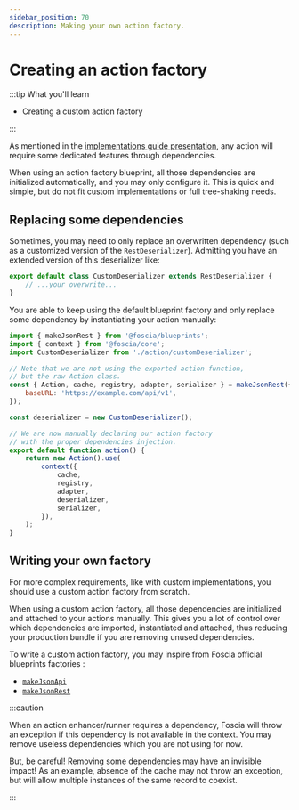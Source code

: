 ```yaml
---
sidebar_position: 70
description: Making your own action factory.
---
```


# Creating an action factory

:::tip What you'll learn

-   Creating a custom action factory

:::

As mentioned in the
[implementations guide presentation](/docs/guides/implementations/presentation),
any action will require some dedicated features through dependencies.

When using an action factory blueprint, all those dependencies are initialized
automatically, and you may only configure it. This is quick and simple, but do
not fit custom implementations or full tree-shaking needs.

## Replacing some dependencies

Sometimes, you may need to only replace an overwritten dependency (such as a
customized version of the `RestDeserializer`). Admitting you have an extended
version of this deserializer like:

```javascript title="action/customDeserializer.js"
export default class CustomDeserializer extends RestDeserializer {
    // ...your overwrite...
}
```

You are able to keep using the default blueprint factory and only replace some
dependency by instantiating your action manually:

```javascript title="action.js"
import { makeJsonRest } from '@foscia/blueprints';
import { context } from '@foscia/core';
import CustomDeserializer from './action/customDeserializer';

// Note that we are not using the exported action function,
// but the raw Action class.
const { Action, cache, registry, adapter, serializer } = makeJsonRest({
    baseURL: 'https://example.com/api/v1',
});

const deserializer = new CustomDeserializer();

// We are now manually declaring our action factory
// with the proper dependencies injection.
export default function action() {
    return new Action().use(
        context({
            cache,
            registry,
            adapter,
            deserializer,
            serializer,
        }),
    );
}
```

## Writing your own factory

For more complex requirements, like with custom implementations, you should use
a custom action factory from scratch.

When using a custom action factory, all those dependencies are initialized and
attached to your actions manually. This gives you a lot of control over which
dependencies are imported, instantiated and attached, thus reducing your
production bundle if you are removing unused dependencies.

To write a custom action factory, you may inspire from Foscia official
blueprints factories :

-   [`makeJsonApi`](https://github.com/paul-thebaud/foscia/blob/main/src/blueprints/jsonapi/makeJsonApi.ts)
-   [`makeJsonRest`](https://github.com/paul-thebaud/foscia/blob/main/src/blueprints/rest/makeJsonRest.ts)

:::caution

When an action enhancer/runner requires a dependency, Foscia will throw an
exception if this dependency is not available in the context. You may remove
useless dependencies which you are not using for now.

But, be careful! Removing some dependencies may have an invisible impact! As an
example, absence of the cache may not throw an exception, but will allow
multiple instances of the same record to coexist.

:::
